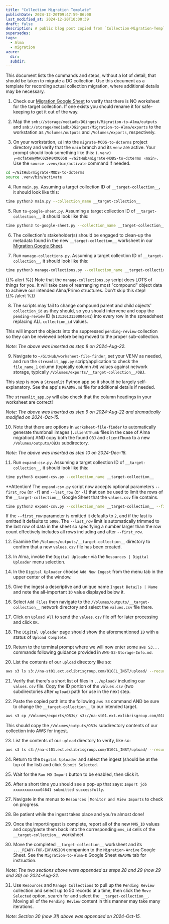 ```yaml
---
title: "Collection Migration Template" 
publishDate: 2024-12-20T09:47:59-06:00
last_modified_at: 2024-12-20T10:00:39
draft: false
description: A public blog post copied from `Collection-Migration-Template.md` in my private repo at https://github.com/Digital-Grinnell/Migration-to-Alma-D.
supersedes: 
tags:
  - Alma
  - migration
azure:
  dir: 
  subdir: 
---  
```


This document lists the commands and steps, without a lot of detail, that should be taken to migrate a DG collection.  Use this document as a template for recording actual collection migration, where additional details may be necessary.

1) Check our [Migration Google Sheet](https://docs.google.com/spreadsheets/d/1JzW8TGU8qJlBAlyoMyDS1mkLTGoaLrsCzVtwQo-4JlU) to verify that there is NO worksheet for the target collection.  If one exists you should rename it for safe-keeping to get it out of the way.

2) Map the `smb://storage/mediadb/DGingest/Migration-to-Alma/outputs` and `smb://storage/mediadb/DGingest/Migration-to-Alma/exports` to the workstation as `/Volumes/outputs` and `/Volumes/exports`, respectively.   

3) On your workstation, `cd` into the `migrate-MODS-to-dcterms` project directory and verify that the `main` branch and its `venv` are active.  Your prompt should look something like this: `(.venv) ╭─mcfatem@MAC02FK0XXQ05Q ~/GitHub/migrate-MODS-to-dcterms ‹main›`.  Use the `source .venv/bin/activate` command if needed.  

```zsh
cd ~/GitHub/migrate-MODS-to-dcterms
source .venv/bin/activate
```

4) Run `main.py`. Assuming a target collection ID of `__target-collection__`, it should look like this:  

```zsh
time python3 main.py --collection_name __target-collection__ 
```
5) Run `to-google-sheet.py`.  Assuming a target collection ID of `__target-collection__`, it should look like this:  

```zsh
time python3 to-google-sheet.py --collection_name __target-collection__    
```
6) The collection's stakeholder(s) should be engaged to clean-up the metadata found in the new `__target-collection__` worksheet in our [Migration Google Sheet](https://docs.google.com/spreadsheets/d/1JzW8TGU8qJlBAlyoMyDS1mkLTGoaLrsCzVtwQo-4JlU).

7) Run `manage-collections.py`. Assuming a target collection ID of `__target-collection__`, it should look like this:  

```zsh
time python3 manage-collections.py --collection_name __target-collection__ 
```

{{% alert %}}
Note that the `manage-collections.py` script does LOTS of things for you.  It will take care of rearranging most "compound" object data to achieve our intended Alma/Primo structures.  Don't skip this step!  
{{% /alert %}}

8) The scripts may fail to change compound parent and child objects' `collection_id` as they should, so you should intervene and copy the `pending-review` ID (`81313013130004641`) into every row in the spreadsheet replacing ALL `collection_id` values.

This will import the objects into the suppressed `pending-review` collection so they can be reviewed before being moved to the proper sub-collection.  

_Note: The above was inserted as step 8 on 2024-Aug-22._ 

9) Navigate to `~/GitHub/worksheet-file-finder`, set your VENV as needed, and run the `streamlit_app.py` script/application to check the `file_name_1` column (typically column `AW`) values against network storage, typically `/Volumes/exports/__target-collection__/OBJ`.

This step is now a `Streamlit` Python app so it should be largely self-explanatory.  See the app's `README.md` file for additional details if needed. 

The `streamlit_app.py` will also check that the column headings in your worksheet are correct!  

_Note: The above was inserted as step 9 on 2024-Aug-22 and dramatically modified on 2024-Oct-15._ 

10) Note that there are options in `worksheet-file-finder` to automatically generate thumbnail images (`.clientThumb` files in the case of Alma migration) AND copy both the found `OBJ` and `clientThumb` to a new `/Volumes/outputs/OBJs` subdirectory.  

_Note: The above was inserted as step 10 on 2024-Dec-18._ 

11) Run `expand-csv.py`. Assuming a target collection ID of `__target-collection__`, it should look like this:   

```zsh
time python3 expand-csv.py --collection_name __target-collection__
```

**Attention!  The `expand-csv.py` script now accepts optional parameters `--first_row` (or `-f`) and `--last_row` (or `-l`) that can be used to limit the rows of the `__target-collection__` Google Sheet that the `values.csv` file contains.  

```zsh
time python3 expand-csv.py --collection_name __target-collection__ --first_row 50 --last_row 500
```

If the `--first_row` parameter is omitted it defaults to `2`, and if the last is omitted it defaults to `5000`.  The `--last_row` limit is automatically trimmed to the last row of data in the sheet so specifying a number larger than the row count effectively includes all rows including and after `--first_row`.   

12) Examine the `/Volumes/outputs/__target-collection__` directory to confirm that a new `values.csv` file has been created.  

13) In Alma, invoke the `Digital Uploader` via the `Resources | Digital Uploader` menu selection.

14) In the `Digital Uploader` choose `Add New Ingest` from the menu tab in the upper center of the window.

15) Give the ingest a descriptive and unique name `Ingest Details | Name` and note the all-important `ID` value displayed below it.

16) Select `Add Files` then navigate to the `/Volumes/outputs/__target-collection__` network directory and select the `values.csv` file there.

17) Click on `Upload All` to send the `values.csv` file off for later processing and click `OK`.

18) The `Digital Uploader` page should show the aforementioned `ID` with a status of `Upload Complete`.  

19) Return to the terminal prompt where we will now enter some `aws S3...` commands following guidance provided in `AWS-S3-Storage-Info.md`. 

20) List the contents of our `upload` directory like so: 

```zsh
aws s3 ls s3://na-st01.ext.exlibrisgroup.com/01GCL_INST/upload/ --recursive --human-readable --summarize
```

21) Verify that there's a short list of files in `../upload/` including our `values.csv` file.  Copy the ID portion of the `values.csv` (two subdirectories after `upload`) path for use in the next step.

22) Paste the copied path into the following `aws S3` command AND be sure to change the `__target-collection__` to our intended target.

```zsh
aws s3 cp /Volumes/exports/OBJs/ s3://na-st01.ext.exlibrisgroup.com/01GCL_INST/upload/__PASTE__/ --recursive
```

This should copy the `/Volumes/outputs/OBJs` subdirectory contents of our collection into AWS for ingest.

23) List the contents of our `upload` directory to verify, like so:

```zsh
aws s3 ls s3://na-st01.ext.exlibrisgroup.com/01GCL_INST/upload/ --recursive --human-readable --summarize    
```

24) Return to the `Digital Uploader` and select the ingest (should be at the top of the list) and click `Submit Selected`.  

25) Wait for the `Run MD Import` button to be enabled, then click it.

26) After a short time you should see a pop-up that says:  `Import job xxxxxxxxxxxx04641 submitted successfully`.

27) Navigate in the menus to `Resources` | `Monitor and View Imports` to check on progress.  

28) Be patient while the ingest takes place and you're almost done!

29) Once the import/ingest is complete, report all of the new `MMS_ID` values and copy/paste them back into the corresponding `mms_id` cells of the `__target-collection__` worksheet.

30) Move the completed `__target-collection__` worksheet and its `..._READY-FOR-EXPANSION` companion to the `Migration-Arcive` Google Sheet.  See the `Migration-to-Alma-D` Google Sheet `README` tab for instruction.  

_Note: The two sections above were appended as steps 28 and 29 (now 29 and 30) on 2024-Aug-22._ 

31) Use `Resources` and `Manage Collections` to pull up the `Pending Review` collection and select up to 50 records at a time, then click the `Move Selected` option, search for and select the `__target-collection__`.  Moving all of the `Pending Review` content in this manner may take many iterations. 

_Note: Section 30 (now 31) above was appended on 2024-Oct-15._ 


